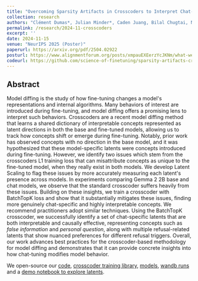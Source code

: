 ```yaml
---
title: "Overcoming Sparsity Artifacts in Crosscoders to Interpret Chat-Tuning"
collection: research
authors: "Clément Dumas*, Julian Minder*, Caden Juang, Bilal Chugtai, Neel Nanda"
permalink: /research/2024-11-crosscoders
excerpt: ''
date: 2024-11-15
venue: "NeurIPS 2025 (Poster)"
paperurl: https://arxiv.org/pdf/2504.02922
posturl: https://www.alignmentforum.org/posts/xmpauEXEerzYcJKNm/what-we-learned-trying-to-diff-base-and-chat-models-and-why
codeurl: https://github.com/science-of-finetuning/sparsity-artifacts-crosscoders
---
```


## Abstract
Model diffing is the study of how fine-tuning changes a model's representations and internal algorithms. 
Many behaviors of interest are introduced during fine-tuning, and model diffing offers a promising lens to interpret such behaviors. 
Crosscoders are a recent model diffing method that learns a shared dictionary of interpretable concepts represented as latent directions in both the base and fine-tuned models, allowing us to track how concepts shift or emerge during fine-tuning. 
Notably, prior work has observed concepts with no direction in the base model, and it was hypothesized that these model-specific latents were concepts introduced during fine-tuning.
However, we identify two issues which stem from the crosscoders L1 training loss that can misattribute concepts as unique to the fine-tuned model, when they really exist in both models. 
We develop Latent Scaling to flag these issues by more accurately measuring each latent's presence across models.
In experiments comparing Gemma 2 2B base and chat models, we observe that the standard crosscoder suffers heavily from these issues. 
Building on these insights, we train a crosscoder with BatchTopK loss and show that it substantially mitigates these issues, finding more genuinely chat-specific and highly interpretable concepts. We recommend practitioners adopt similar techniques.
Using the BatchTopK crosscoder, we successfully identify a set of chat-specific latents that are both interpretable and causally effective, representing concepts such as *false information* and *personal question*, along with multiple refusal-related latents that show nuanced preferences for different refusal triggers. 
Overall, our work advances best practices for the crosscoder-based methodology for model diffing and demonstrates that it can provide concrete insights into how chat-tuning modifies model behavior.

We open-source our [code](https://github.com/science-of-finetuning/sparsity-artifacts-crosscoders), [crosscoder training library](https://github.com/jkminder/dictionary_learning), [models](https://huggingface.co/science-of-finetuning), [wandb runs](https://wandb.ai/jkminder/chat-crosscoders) and a [demo notebook to explore latents](https://dub.sh/ccdm).